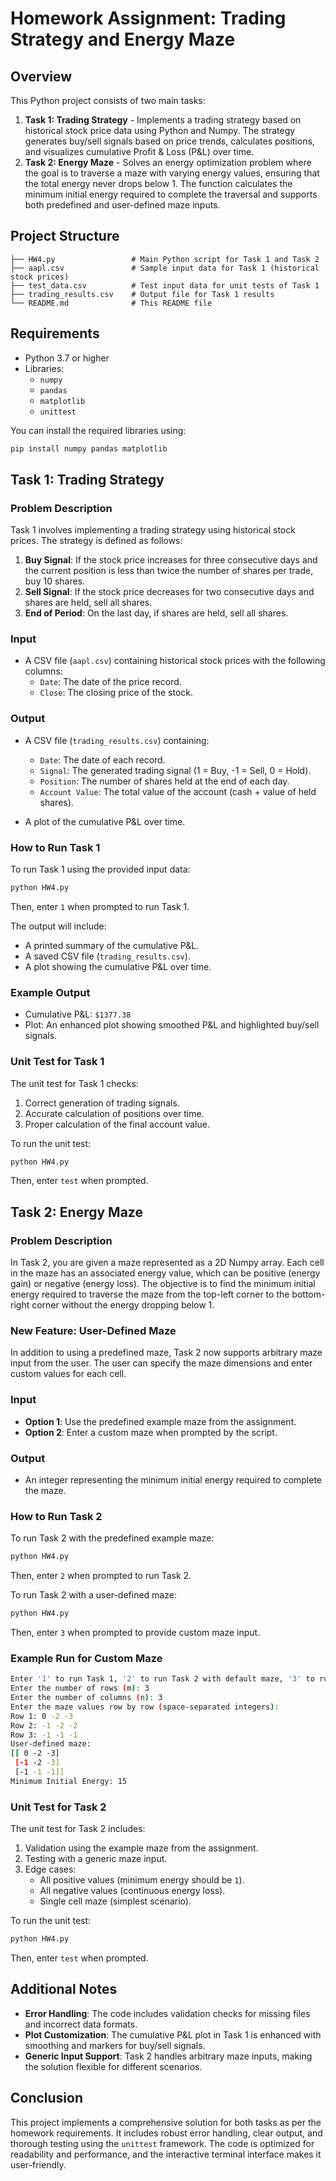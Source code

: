# Homework Assignment: Trading Strategy and Energy Maze

## Overview

This Python project consists of two main tasks:

1. **Task 1: Trading Strategy** - Implements a trading strategy based on historical stock price data using Python and Numpy. The strategy generates buy/sell signals based on price trends, calculates positions, and visualizes cumulative Profit & Loss (P&L) over time.
2. **Task 2: Energy Maze** - Solves an energy optimization problem where the goal is to traverse a maze with varying energy values, ensuring that the total energy never drops below 1. The function calculates the minimum initial energy required to complete the traversal and supports both predefined and user-defined maze inputs.

## Project Structure

```
├── HW4.py                 # Main Python script for Task 1 and Task 2
├── aapl.csv               # Sample input data for Task 1 (historical stock prices)
├── test_data.csv          # Test input data for unit tests of Task 1
├── trading_results.csv    # Output file for Task 1 results
└── README.md              # This README file
```

## Requirements

- Python 3.7 or higher
- Libraries:
  - `numpy`
  - `pandas`
  - `matplotlib`
  - `unittest`

You can install the required libraries using:

```bash
pip install numpy pandas matplotlib
```

## Task 1: Trading Strategy

### Problem Description

Task 1 involves implementing a trading strategy using historical stock prices. The strategy is defined as follows:

1. **Buy Signal**: If the stock price increases for three consecutive days and the current position is less than twice the number of shares per trade, buy 10 shares.
2. **Sell Signal**: If the stock price decreases for two consecutive days and shares are held, sell all shares.
3. **End of Period**: On the last day, if shares are held, sell all shares.

### Input

- A CSV file (`aapl.csv`) containing historical stock prices with the following columns:
  - `Date`: The date of the price record.
  - `Close`: The closing price of the stock.

### Output

- A CSV file (`trading_results.csv`) containing:
  - `Date`: The date of each record.
  - `Signal`: The generated trading signal (1 = Buy, -1 = Sell, 0 = Hold).
  - `Position`: The number of shares held at the end of each day.
  - `Account Value`: The total value of the account (cash + value of held shares).

- A plot of the cumulative P&L over time.

### How to Run Task 1

To run Task 1 using the provided input data:

```bash
python HW4.py
```

Then, enter `1` when prompted to run Task 1.

The output will include:
- A printed summary of the cumulative P&L.
- A saved CSV file (`trading_results.csv`).
- A plot showing the cumulative P&L over time.

### Example Output

- Cumulative P&L: `$1377.38`
- Plot: An enhanced plot showing smoothed P&L and highlighted buy/sell signals.

### Unit Test for Task 1

The unit test for Task 1 checks:
1. Correct generation of trading signals.
2. Accurate calculation of positions over time.
3. Proper calculation of the final account value.

To run the unit test:

```bash
python HW4.py
```

Then, enter `test` when prompted.

## Task 2: Energy Maze

### Problem Description

In Task 2, you are given a maze represented as a 2D Numpy array. Each cell in the maze has an associated energy value, which can be positive (energy gain) or negative (energy loss). The objective is to find the minimum initial energy required to traverse the maze from the top-left corner to the bottom-right corner without the energy dropping below 1.

### New Feature: User-Defined Maze

In addition to using a predefined maze, Task 2 now supports arbitrary maze input from the user. The user can specify the maze dimensions and enter custom values for each cell.

### Input

- **Option 1**: Use the predefined example maze from the assignment.
- **Option 2**: Enter a custom maze when prompted by the script.

### Output

- An integer representing the minimum initial energy required to complete the maze.

### How to Run Task 2

To run Task 2 with the predefined example maze:

```bash
python HW4.py
```

Then, enter `2` when prompted to run Task 2.

To run Task 2 with a user-defined maze:

```bash
python HW4.py
```

Then, enter `3` when prompted to provide custom maze input.

### Example Run for Custom Maze

```bash
Enter '1' to run Task 1, '2' to run Task 2 with default maze, '3' to run Task 2 with custom maze, or 'test' to run unit tests: 3
Enter the number of rows (m): 3
Enter the number of columns (n): 3
Enter the maze values row by row (space-separated integers):
Row 1: 0 -2 -3
Row 2: -1 -2 -2
Row 3: -1 -1 -1
User-defined maze:
[[ 0 -2 -3]
 [-1 -2 -3]
 [-1 -1 -1]]
Minimum Initial Energy: 15
```

### Unit Test for Task 2

The unit test for Task 2 includes:
1. Validation using the example maze from the assignment.
2. Testing with a generic maze input.
3. Edge cases:
   - All positive values (minimum energy should be `1`).
   - All negative values (continuous energy loss).
   - Single cell maze (simplest scenario).

To run the unit test:

```bash
python HW4.py
```

Then, enter `test` when prompted.



## Additional Notes

- **Error Handling**: The code includes validation checks for missing files and incorrect data formats.
- **Plot Customization**: The cumulative P&L plot in Task 1 is enhanced with smoothing and markers for buy/sell signals.
- **Generic Input Support**: Task 2 handles arbitrary maze inputs, making the solution flexible for different scenarios.

## Conclusion

This project implements a comprehensive solution for both tasks as per the homework requirements. It includes robust error handling, clear output, and thorough testing using the `unittest` framework. The code is optimized for readability and performance, and the interactive terminal interface makes it user-friendly.

